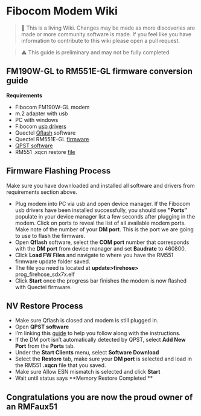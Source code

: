 Fibocom Modem Wiki
=================================
> :book: This is a living Wiki. Changes may be made as more discoveries are made or more community software is made. If you feel like you have information to contribute to this wiki please open a pull request.

> :warning: This guide is preliminary and may not be fully completed
## FM190W-GL to RM551E-GL firmware conversion guide

**Requirements**

 - Fibocom FM190W-GL modem
 - m.2 adapter with usb
 - PC with windows 
 - Fibocom [usb drivers](https://www.dropbox.com/scl/fi/veni1yp97axjrp10dn46y/FbUSBDeviceSetup_v2.1.2.5-2.7z?rlkey=dtbw82bb5qjhjd1y71q0z62bz&st=3cby476k&dl=0)
 - Quectel [Qflash](https://mega.nz/file/bdUWiKSQ#7RPymUcm7Rgdjf9mRsWjuf9zXia5qxV7NZWMLruvb5A) software
 - Quectel RM551E-GL [firmware](https://mega.nz/file/aAdVHTST#dOzRfehUUbcUFH3Yoo-n58m68wgHcEXhcnKYuo2nMo4)
 - [QPST software](https://www.dropbox.com/scl/fi/jzxgl5vft4xjsbssrauwa/QPST_2.7.496.zip?rlkey=4ue2vbdtq2o4kd0k0r06kg9ga&st=o3r9rkht&dl=0)
 - RM551 .xqcn restore [file](https://www.dropbox.com/scl/fi/7fkljc2ayfibegclcqq6l/551.xqcn?rlkey=m89k76e7gxue54fmdk27goplw&st=254l7diw&dl=0)

## Firmware Flashing Process 
Make sure you have downloaded and installed all software and drivers from requirements section above. 

 - Plug modem into PC via usb and open device manager. If the Fibocom usb drivers have been installed successfully, you should see **”Ports”** populate in your device manager list a few seconds after plugging in the modem. Click on ports to reveal the list of all available modem ports. Make note of the number of your **DM port**. This is the port we are going to use to flash the firmware.
 - Open **Qflash**  software, select the **COM port** number that corresponds with the **DM port** from device manager and set **Baudrate** to 460800.
 - Click **Load FW Files** and navigate to where you have the RM551 firmware update folder saved. 
 - The file you need is located at **update>firehose>**  prog_firehose_sdx7x.elf
 - Click **Start** once the progress bar finishes the modem is now flashed with Quectel firmware.

## NV Restore Process 

 - Make sure Qflash is closed and modem is still plugged in.
 - Open **QPST software**
 - I’m linking this [guide](https://www.dropbox.com/scl/fi/pofi5g7lz3jcelh6howwx/Qpst-Restore-QCN-20191206.pdf?rlkey=myqimvlsh3a54qy0pbau3bhqo&st=uet6w623&dl=0) to help you follow along with the instructions.
 - If the DM port isn’t automatically detected by QPST, select **Add New Port** from the **Ports** tab.
 - Under the **Start Clients** menu, select **Software Download**
 - Select the **Restore** tab, make sure your **DM port** is selected and load in the RM551 **.xqcn** file that you saved.
 - Make sure Allow ESN mismatch is selected and click **Start**
 - Wait until status says **Memory Restore Completed **

## Congratulations you are now the proud owner of an RMFaux51


